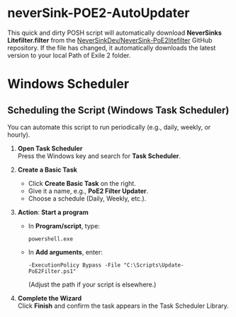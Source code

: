 # neverSink-POE2-AutoUpdater

This quick and dirty POSH script will automatically download **NeverSinks Litefilter.filter** from the [NeverSinkDev/NeverSink-PoE2litefilter](https://github.com/NeverSinkDev/NeverSink-PoE2litefilter) GitHub repository. If the file has changed, it automatically downloads the latest version to your local Path of Exile 2 folder.


# Windows Scheduler

## Scheduling the Script (Windows Task Scheduler)

You can automate this script to run periodically (e.g., daily, weekly, or hourly).

1.  **Open Task Scheduler**  
    Press the Windows key and search for **Task Scheduler**.
    
2.  **Create a Basic Task**
    
    -   Click **Create Basic Task** on the right.
    -   Give it a name, e.g., **PoE2 Filter Updater**.
    -   Choose a schedule (Daily, Weekly, etc.).
3.  **Action**: **Start a program**
    
    -   In **Program/script**, type:
              
        `powershell.exe` 
        
    -   In **Add arguments**, enter:
        
        `-ExecutionPolicy Bypass -File "C:\Scripts\Update-PoE2Filter.ps1"` 
        
        (Adjust the path if your script is elsewhere.)
4.  **Complete the Wizard**  
    Click **Finish** and confirm the task appears in the Task Scheduler Library.
